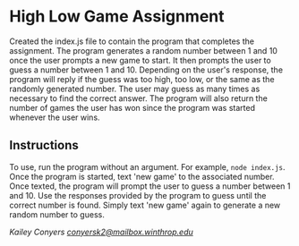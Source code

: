 # High Low Game Assignment
Created the index.js file to contain the program that completes the assignment. The program generates a random number between 1 and 10 once the user prompts a new game to start. It then prompts the user to guess a number between 1 and 10. Depending on the user's response, the program 
will reply if the guess was too high, too low, or the same as the randomly generated number. The user may guess as many times as necessary to find the correct answer. The program will also return the number of games the user has won since the program was started whenever the user wins.

## Instructions
To use, run the program without an argument. For example, `node index.js`. Once the program is started, text 'new game' to the associated number. Once texted, the program will prompt the user to guess a number between 1 and 10. Use the responses provided by the program to 
guess until the correct number is found. Simply text 'new game' again to generate a new random number to guess.



*Kailey Conyers*
*conyersk2@mailbox.winthrop.edu*